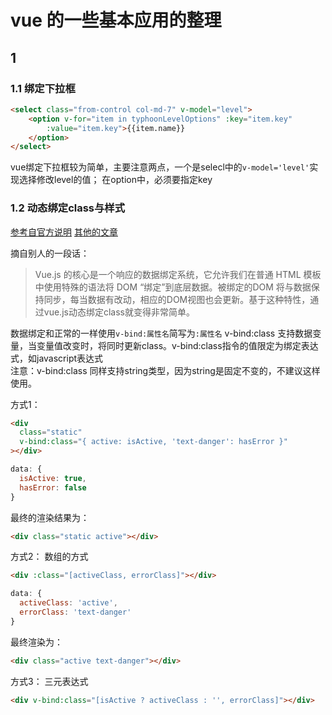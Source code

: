 # vue 的一些基本应用的整理
## 1 
### 1.1 绑定下拉框

```html
<select class="from-control col-md-7" v-model="level">
    <option v-for="item in typhoonLevelOptions" :key="item.key"
        :value="item.key">{{item.name}}
    </option>
</select>
```
vue绑定下拉框较为简单，主要注意两点，一个是selecl中的`v-model='level'`实现选择修改level的值；
在option中，必须要指定key

### 1.2 动态绑定class与样式  
[参考自官方说明](https://cn.vuejs.org/v2/guide/class-and-style.html)
[其他的文章](https://www.cnblogs.com/big-snow/p/5718728.html)  

摘自别人的一段话：
> Vue.js 的核心是一个响应的数据绑定系统，它允许我们在普通 HTML 模板中使用特殊的语法将 DOM “绑定”到底层数据。被绑定的DOM 将与数据保持同步，每当数据有改动，相应的DOM视图也会更新。基于这种特性，通过vue.js动态绑定class就变得非常简单。  


数据绑定和正常的一样使用`v-bind:属性名`简写为`:属性名`
v-bind:class 支持数据变量，当变量值改变时，将同时更新class。v-bind:class指令的值限定为绑定表达式，如javascript表达式  
注意：v-bind:class 同样支持string类型，因为string是固定不变的，不建议这样使用。

方式1：
```html
<div
  class="static"
  v-bind:class="{ active: isActive, 'text-danger': hasError }"
></div>
```
```js
data: {
  isActive: true,
  hasError: false
}
```
最终的渲染结果为：
```html
<div class="static active"></div>
```

方式2：
数组的方式
```html
<div :class="[activeClass, errorClass]"></div>
```

```js
data: {
  activeClass: 'active',
  errorClass: 'text-danger'
}
```
最终渲染为：
```html
<div class="active text-danger"></div>
```

方式3：
三元表达式
```html
<div v-bind:class="[isActive ? activeClass : '', errorClass]"></div>
```
